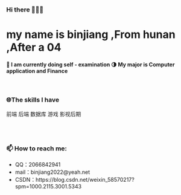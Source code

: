 ### Hi there 👋👋👋

<h1>my name is binjiang ,From hunan ,After a 04</h1>

<h4>
🔭 I am currently doing self - examination
🌗 My major is Computer application and Finance
</h4>

<br>
<h3>🌐The skills I have</h3>
前端
后端
数据库
游戏
影视后期


<br><br>

<h3>📫 How to reach me:</h3>
<ul>
<li>QQ：2066842941</li>
<li>mail：binjiang2022@yeah.net</li>
<li>CSDN：https://blog.csdn.net/weixin_58570217?spm=1000.2115.3001.5343</li>
</ul>
